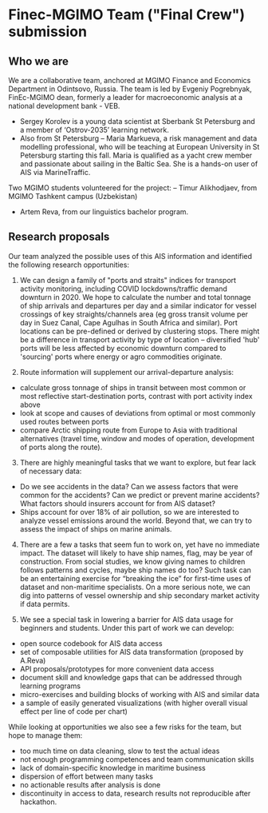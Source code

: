 Finec-MGIMO Team ("Final Crew") submission 
==========================================

Who we are
----------

We are a collaborative team, anchored at MGIMO Finance and Economics Department in Odintsovo, Russia. The team is led by Evgeniy Pogrebnyak, FinEc-MGIMO dean, formerly a leader for macroeconomic analysis at a national development bank - VEB. 

- Sergey Korolev is a young data scientist at Sberbank St Petersburg and a member of ‘Ostrov-2035’ learning network. 
- Also from St Petersburg – Maria Markueva, a risk management and data modelling professional, who will be teaching at European University in St Petersburg starting this fall. Maria is qualified as a yacht crew member and passionate about sailing in the Baltic Sea. She is a hands-on user of AIS via MarineTraffic.

Two MGIMO students volunteered for the project: 
– Timur Alikhodjaev, from MGIMO Tashkent campus (Uzbekistan) 
- Artem Reva, from our linguistics bachelor program.

Research proposals
------------------

Our team analyzed the possible uses of this AIS information and identified the following research opportunities:

1. We can design a family of "ports and straits" indices for transport activity monitoring, including COVID lockdowns/traffic demand downturn in 2020.
We hope to calculate the number and total tonnage of ship arrivals and departures per day and a similar indicator for vessel crossings of key straights/channels area (eg gross transit volume per day in Suez Canal, Cape Agulhas in South Africa and similar). Port locations can be pre-defined or derived by clustering stops.
There might be a difference in transport activity by type of location – diversified 'hub' ports will be less affected by economic downturn compared to 'sourcing' ports where energy or agro commodities originate.

2. Route information will supplement our arrival-departure analysis:
- calculate gross tonnage of ships in transit between most common or most reflective start-destination ports, contrast with port activity index above
- look at scope and causes of deviations from optimal or most commonly used routes between ports
- compare Arctic shipping route from Europe to Asia with traditional alternatives (travel time, window and modes of operation, development of ports along the route).

3. There are highly meaningful tasks that we want to explore, but fear lack of necessary data:
- Do we see accidents in the data? Can we assess factors that were common for the accidents? Can we predict or prevent marine accidents? What factors should insurers account for from AIS dataset?
- Ships account for over 18% of air pollution, so we are interested to analyze vessel emissions around the world. Beyond that, we can try to assess the impact of ships on marine animals.

4. There are a few a tasks that seem fun to work on, yet have no immediate impact. The dataset will likely to have ship names, flag, may be year of construction. From social studies, we know giving names to children follows patterns and cycles, maybe ship names do too? Such task can be an entertaining exercise for “breaking the ice” for first-time uses of dataset and non-maritime specialists. On a more serious note, we can dig into patterns of vessel ownership and ship secondary market activity if data permits.

5. We see a special task in lowering a barrier for AIS data usage for beginners and students. Under this part of work we can develop:

- open source codebook for AIS data access
- set of composable utilities for AIS data transformation (proposed by A.Reva)
- API proposals/prototypes for more convenient data access
- document skill and knowledge gaps that can be addressed through learning programs
- micro-exercises and building blocks of working with AIS and similar data
- a sample of easily generated visualizations (with higher overall visual effect per line of code per chart)

While looking at opportunities we also see a few risks for the team, but hope to manage them:

- too much time on data cleaning, slow to test the actual ideas
- not enough programming competences and team communication skills
- lack of domain-specific knowledge in maritime business 
- dispersion of effort between many tasks
- no actionable results after analysis is done
- discontinuity in access to data, research results not reproducible after hackathon.
